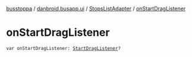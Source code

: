 [busstoppa](../../index.md) / [danbroid.busapp.ui](../index.md) / [StopsListAdapter](index.md) / [onStartDragListener](./on-start-drag-listener.md)

# onStartDragListener

`var onStartDragListener: `[`StartDragListener`](../-start-drag-listener.md)`?`